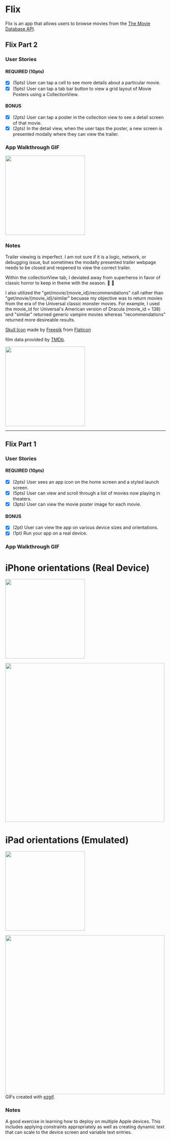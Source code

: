 # Flix

Flix is an app that allows users to browse movies from the [The Movie Database API](http://docs.themoviedb.apiary.io/#).

## Flix Part 2

### User Stories

#### REQUIRED (10pts)
- [x] (5pts) User can tap a cell to see more details about a particular movie.
- [x] (5pts) User can tap a tab bar button to view a grid layout of Movie Posters using a CollectionView.

#### BONUS
- [x] (2pts) User can tap a poster in the collection view to see a detail screen of that movie.
- [x] (2pts) In the detail view, when the user taps the poster, a new screen is presented modally where they can view the trailer.

### App Walkthrough GIF

<img src="https://github.com/ralphjus/Flix/blob/main/Flix/Assets.xcassets/TrailerView.gif" width=250><br>

### Notes

Trailer viewing is imperfect. I am not sure if it is a logic, network, or debugging issue, but sometimes the modally presented trailer webpage needs to be closed and reopened to view the correct trailer.

Within the collectionView tab, I deviated away from superheros in favor of classic horror to keep in theme with the season.  :jack_o_lantern: :ghost:

I also utilized the "get/movie/{movie_id}/recommendations" call rather than "get/movie/{movie_id}/similar" becuase my objective was to return movies from the era of the Universal classic monster movies. For example, I used the movie_id for Universal's American version of Dracula (movie_id = 138) and "similar" returned generic vampire movies whereas "recommendations" returned more desireable results.

[Skull Icon](https://www.flaticon.com/free-icon/skull_556209?term=skull&page=1&position=1) made by [Freepik](http://www.freepik.com/) from [Flaticon](https://www.flaticon.com/)

film data provided by [TMDb](https://www.themoviedb.org/).

<img src="https://www.themoviedb.org/assets/2/v4/logos/v2/blue_long_1-8ba2ac31f354005783fab473602c34c3f4fd207150182061e425d366e4f34596.svg" width=250>



---

## Flix Part 1

### User Stories

#### REQUIRED (10pts)
- [x] (2pts) User sees an app icon on the home screen and a styled launch screen.
- [x] (5pts) User can view and scroll through a list of movies now playing in theaters.
- [x] (3pts) User can view the movie poster image for each movie.

#### BONUS
- [x] (2pt) User can view the app on various device sizes and orientations.
- [x] (1pt) Run your app on a real device.

### App Walkthrough GIF

# iPhone orientations (Real Device)
<img src="https://github.com/ralphjus/Flix/blob/main/Flix/Assets.xcassets/iPhonePortrait.gif" width=250><br>

<img src="https://github.com/ralphjus/Flix/blob/main/Flix/Assets.xcassets/iPhoneLandscape.gif" width=500><br>

# iPad orientations (Emulated)
<img src="https://github.com/ralphjus/Flix/blob/main/Flix/Assets.xcassets/iPadPortrait.gif" width=250><br>

<img src="https://github.com/ralphjus/Flix/blob/main/Flix/Assets.xcassets/iPadLandscape.gif" width=500><br>
GIFs created with [ezgif](https://ezgif.com/).



### Notes
A good exercise in learning how to deploy on multiple Apple devices. This includes applying constraints appropriately as well as creating dynamic text that can scale to the device screen and variable text entries. 
